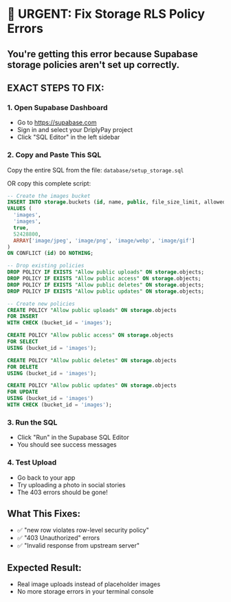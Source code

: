# 🚨 URGENT: Fix Storage RLS Policy Errors

## You're getting this error because Supabase storage policies aren't set up correctly.

## EXACT STEPS TO FIX:

### 1. Open Supabase Dashboard
- Go to https://supabase.com
- Sign in and select your DriplyPay project
- Click "SQL Editor" in the left sidebar

### 2. Copy and Paste This SQL
Copy the entire SQL from the file: `database/setup_storage.sql`

OR copy this complete script:

```sql
-- Create the images bucket
INSERT INTO storage.buckets (id, name, public, file_size_limit, allowed_mime_types)
VALUES (
  'images', 
  'images', 
  true, 
  52428800,
  ARRAY['image/jpeg', 'image/png', 'image/webp', 'image/gif']
)
ON CONFLICT (id) DO NOTHING;

-- Drop existing policies
DROP POLICY IF EXISTS "Allow public uploads" ON storage.objects;
DROP POLICY IF EXISTS "Allow public access" ON storage.objects;
DROP POLICY IF EXISTS "Allow public deletes" ON storage.objects;
DROP POLICY IF EXISTS "Allow public updates" ON storage.objects;

-- Create new policies
CREATE POLICY "Allow public uploads" ON storage.objects
FOR INSERT 
WITH CHECK (bucket_id = 'images');

CREATE POLICY "Allow public access" ON storage.objects
FOR SELECT 
USING (bucket_id = 'images');

CREATE POLICY "Allow public deletes" ON storage.objects
FOR DELETE 
USING (bucket_id = 'images');

CREATE POLICY "Allow public updates" ON storage.objects
FOR UPDATE 
USING (bucket_id = 'images')
WITH CHECK (bucket_id = 'images');
```

### 3. Run the SQL
- Click "Run" in the Supabase SQL Editor
- You should see success messages

### 4. Test Upload
- Go back to your app
- Try uploading a photo in social stories
- The 403 errors should be gone!

## What This Fixes:
- ✅ "new row violates row-level security policy" 
- ✅ "403 Unauthorized" errors
- ✅ "Invalid response from upstream server"

## Expected Result:
- Real image uploads instead of placeholder images
- No more storage errors in your terminal console
